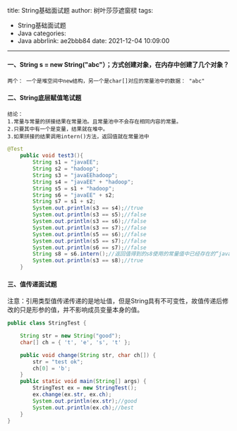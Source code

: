 title: String基础面试题
author: 树叶莎莎遮窗棂
tags:
  - String基础面试题
  - Java
categories:
  - Java
abbrlink: ae2bbb84
date: 2021-12-04 10:09:00
---
#### 一、String s = new String("abc"）；方式创建对象，在内存中创建了几个对象？

```
两个： 一个是堆空间中new结构，另一个是char[]对应的常量池中的数据： "abc"
```

<!-- more -->

#### 二、String底层赋值笔试题
 
    结论：
    1.常量与常量的拼接结果在常量池。且常量池中不会存在相同内容的常量。
    2.只要其中有一个是变量，结果就在堆中。
    3.如果拼接的结果调用intern()方法，返回值就在常量池中
     
```java
@Test
    public void test3(){
        String s1 = "javaEE";
        String s2 = "hadoop";
        String s3 = "javaEEhadoop";
        String s4 = "javaEE" + "hadoop";
        String s5 = s1 + "hadoop";
        String s6 = "javaEE" + s2;
        String s7 = s1 + s2;
        System.out.println(s3 == s4);//true
        System.out.println(s3 == s5);//false
        System.out.println(s3 == s6);//false
        System.out.println(s3 == s7);//false
        System.out.println(s5 == s6);//false
        System.out.println(s5 == s7);//false
        System.out.println(s6 == s7);//false
        String s8 = s6.intern();//返回值得到的s8使用的常量值中已经存在的“javaEEhadoop”
        System.out.println(s3 == s8);//true
    }
```

#### 三、值传递面试题

注意：引用类型值传递传递的是地址值，但是String具有不可变性，故值传递后修改的只是形参的值，并不影响成员变量本身的值。

```java
public class StringTest {

    String str = new String("good");
    char[] ch = { 't', 'e', 's', 't' };

    public void change(String str, char ch[]) {
        str = "test ok";
        ch[0] = 'b';
    }
    public static void main(String[] args) {
        StringTest ex = new StringTest();
        ex.change(ex.str, ex.ch);
        System.out.println(ex.str);//good
        System.out.println(ex.ch);//best
    }
}

```